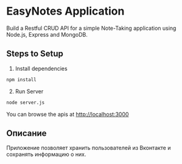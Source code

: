 # EasyNotes Application

Build a Restful CRUD API for a simple Note-Taking application using Node.js, Express and MongoDB.

## Steps to Setup

1. Install dependencies

```bash
npm install
```

2. Run Server

```bash
node server.js
```

You can browse the apis at <http://localhost:3000>

## Описание
Приложение позволяет хранить пользователей из Вконтакте и сохранять информацию о них.
